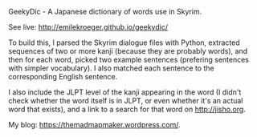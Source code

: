 GeekyDic - A Japanese dictionary of words use in Skyrim.

See live: http://emilekroeger.github.io/geekydic/

To build this, I parsed the Skyrim dialogue files with Python, extracted sequences of two or more kanji (because they are probably words), and then for each word, picked two example sentences (prefering sentences with simpler vocabulary). I also matched each sentence to the corresponding English sentence.

I also include the JLPT level of the kanji appearing in the word (I didn't check whether the word itself is in JLPT, or even whether it's an actual word that exists), and a link to a search for that word on http://jisho.org.

My blog: https://themadmapmaker.wordpress.com/.
 